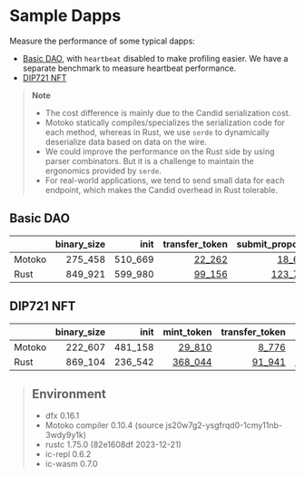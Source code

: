 # Sample Dapps

Measure the performance of some typical dapps:

* [Basic DAO](https://github.com/dfinity/examples/tree/master/motoko/basic_dao),
with `heartbeat` disabled to make profiling easier. We have a separate benchmark to measure heartbeat performance.
* [DIP721 NFT](https://github.com/dfinity/examples/tree/master/motoko/dip721-nft-container)

> **Note**
>
> * The cost difference is mainly due to the Candid serialization cost.
> * Motoko statically compiles/specializes the serialization code for each method, whereas in Rust, we use `serde` to dynamically deserialize data based on data on the wire.
> * We could improve the performance on the Rust side by using parser combinators. But it is a challenge to maintain the ergonomics provided by `serde`.
> * For real-world applications, we tend to send small data for each endpoint, which makes the Candid overhead in Rust tolerable.


## Basic DAO

| |binary_size|init|transfer_token|submit_proposal|vote_proposal|upgrade|
|--|--:|--:|--:|--:|--:|--:|
|Motoko|275_458|510_669|[22_262](Motoko_dao_transfer.svg)|[18_612](Motoko_submit_proposal.svg)|[19_635](Motoko_vote.svg)|[157_602](Motoko_upgrade.svg)|
|Rust|849_921|599_980|[99_156](Rust_dao_transfer.svg)|[123_702](Rust_submit_proposal.svg)|[136_655](Rust_vote.svg)|[1_799_892](Rust_upgrade.svg)|

## DIP721 NFT

| |binary_size|init|mint_token|transfer_token|upgrade|
|--|--:|--:|--:|--:|--:|
|Motoko|222_607|481_158|[29_810](Motoko_nft_mint.svg)|[8_776](Motoko_nft_transfer.svg)|[89_459](Motoko_upgrade.svg)|
|Rust|869_104|236_542|[368_044](Rust_nft_mint.svg)|[91_941](Rust_nft_transfer.svg)|[1_999_272](Rust_upgrade.svg)|

> ## Environment
> * dfx 0.16.1
> * Motoko compiler 0.10.4 (source js20w7g2-ysgfrqd0-1cmy11nb-3wdy9y1k)
> * rustc 1.75.0 (82e1608df 2023-12-21)
> * ic-repl 0.6.2
> * ic-wasm 0.7.0
